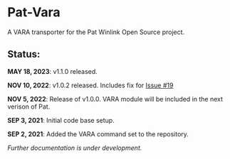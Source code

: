 # Pat-Vara
A VARA transporter for the Pat Winlink Open Source project.

## Status:
**MAY 18, 2023**: v1.1.0 released.

**NOV 10, 2022**: v1.0.2 released.  Includes fix for [Issue #19](https://github.com/n8jja/Pat-Vara/issues/19)

**NOV 5, 2022**: Release of v1.0.0.  VARA module will be included in the next verison of Pat.

**SEP 3, 2021**: Initial code base setup.

**SEP 2, 2021**: Added the VARA command set to the repository.


*Further documentation is under development.*
